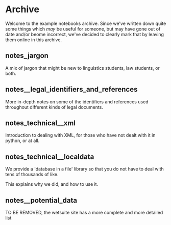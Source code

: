 # Archive

Welcome to the example notebooks archive. Since we've written down quite some things which _may_ be useful for someone, 
but may have gone out of date and/or beome incorrect, 
we've decided to clearly mark that by leaving them online in this archive.

## notes_jargon

A mix of jargon that might be new to linguistics students, law students, or both.


## notes__legal_identifiers_and_references

More in-depth notes on some of the identifiers and references
used throughout different kinds of legal documents.


## notes_technical__xml

Introduction to dealing with XML, for those who have not dealt with it in python, or at all.


## notes_technical__localdata

We provide a 'database in a file' library so that you do not have to deal with tens of thousands of like.

This explains why we did, and how to use it.


## notes__potential_data

TO BE REMOVED, the wetsuite site has a more complete and more detailed list
